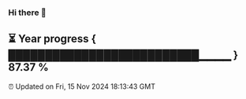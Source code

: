 ### Hi there 👋
⏳ Year progress { ██████████████████████████▁▁▁▁ } 87.37 %
---
⏰ Updated on Fri, 15 Nov 2024 18:13:43 GMT

